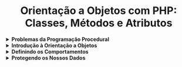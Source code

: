 <h1 align="center">Orientação a Objetos com PHP: Classes, Métodos e Atributos</h1>

<details>
  <summary><strong>Problemas da Programação Procedural</strong></summary>
  <br/>
  <ul>
    <li><a href="https://github.com/lucasrmagalhaes/learning-php/blob/main/php-orientacao-objetos/conta-old.php">Definição explícita de dados</a></li>
  </ul>
</details>

<details>
  <summary><strong>Introdução à Orientação a Objetos</strong></summary>
  <br/>
  <ul>
    <li><a href="https://github.com/lucasrmagalhaes/learning-php/blob/main/php-orientacao-objetos/src/conta.php">Introdução</a></li>
  </ul>
  <p align="justify">
    Classe é a forma de bolo. Objeto é o bolo em si. Quando criamos uma variável a partir de uma classe, estamos criando um objeto, e a classe é apenas o tipo deste objeto.
  </p>

<pre>
<strong>php -a para acessar o terminal interativo do PHP e realizar alguns testes:</strong>

require 'src/Conta.php';

$primeiraConta = new Conta();
$primeiraConta->saldo = 200;
$primeiraConta->cpfTitular = '123.456.789-10';
$primeiraConta->nomeTitular = 'Vinicius Dias';

var_dump($primeiraConta); // Verifique que o objeto já possui os dados necessários de uma conta criada

$segundaConta = new Conta();
$segundaConta->cpfTitular = '987.654.321-10';
$segundaConta->nomeTitular = 'Patricia';
$segundaConta->saldo = 1500;

var_dump($primeiraConta); // Verifique que o objeto não teve seus valores alterados
var_dump($segundaConta); // Note que este objeto possui os valores da segunda conta criada
</pre>

</details>

<details>
  <summary><strong>Definindo os Comportamentos</strong></summary>
  <br/>
  <ul>
    <li><a href="https://github.com/lucasrmagalhaes/learning-php/blob/main/php-orientacao-objetos/src/conta.php">Early Return</a></li>
  </ul>
</details>

<details>
  <summary><strong>Protegendo os Nossos Dados</strong></summary>
  <br/>
  <ul>
    <li><a href="#">#</a></li>
  </ul>
</details>